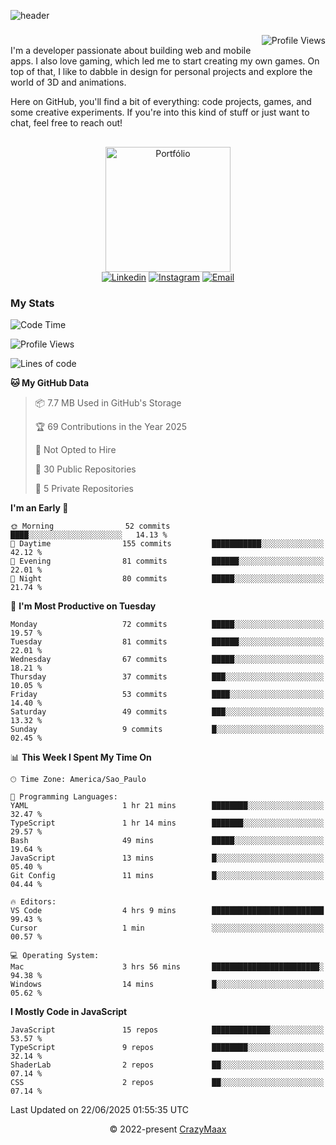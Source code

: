 ![header](https://github.com/user-attachments/assets/b00bb293-d5d2-40e2-b030-18682d9611b7)
###
<img align="right" src="https://komarev.com/ghpvc/?username=crazymaax&color=AE82CE&label=Profile+views" alt="Profile Views">

#
<div align="left">
I'm a developer passionate about building web and mobile apps. I also love gaming, which led me to start creating my own games. On top of that, I like to dabble in design for personal projects and explore the world of 3D and animations.

Here on GitHub, you'll find a bit of everything: code projects, games, and some creative experiments. If you're into this kind of stuff or just want to chat, feel free to reach out!

</div>

##

<div align="center">
  <a href="https://portfolio-max-crazymaax.vercel.app/" target="_blank"><img
      height="200em"
      src="https://github.com/user-attachments/assets/12cd41c7-5753-421f-b3d3-1623c48de6d4"
      target="_blank" alt="Portfólio"></a>
  <div align="center">
    <a href="https://www.linkedin.com/in/maxmilan/" target="_blank"><img
        src="https://img.shields.io/badge/LinkedIn-0077B5?style=for-the-badge&logo=linkedin&logoColor=white"
        target="_blank" alt="Linkedin"></a>
    <a href="https://www.instagram.com/crazy_maax/" target="_blank"><img
        src="https://img.shields.io/badge/Instagram-E4405F?style=for-the-badge&logo=instagram&logoColor=white"
        target="_blank" alt="Instagram"></a>
    <a href="mailto:oliveira.maxmilan@gmail.com" target="_blank"><img
        src="https://img.shields.io/badge/Gmail-D14836?style=for-the-badge&logo=gmail&logoColor=white"
        target="_blank" alt="Email"></a>
  </div>
</div>

### My Stats
<!--START_SECTION:waka-->
![Code Time](http://img.shields.io/badge/Code%20Time-2%2C021%20hrs%2031%20mins-blue)

![Profile Views](http://img.shields.io/badge/Profile%20Views-0-blue)

![Lines of code](https://img.shields.io/badge/From%20Hello%20World%20I%27ve%20Written-170.1%20thousand%20lines%20of%20code-blue)

**🐱 My GitHub Data** 

> 📦 7.7 MB Used in GitHub's Storage 
 > 
> 🏆 69 Contributions in the Year 2025
 > 
> 🚫 Not Opted to Hire
 > 
> 📜 30 Public Repositories 
 > 
> 🔑 5 Private Repositories 
 > 
**I'm an Early 🐤** 

```text
🌞 Morning                52 commits          ████░░░░░░░░░░░░░░░░░░░░░   14.13 % 
🌆 Daytime                155 commits         ███████████░░░░░░░░░░░░░░   42.12 % 
🌃 Evening                81 commits          ██████░░░░░░░░░░░░░░░░░░░   22.01 % 
🌙 Night                  80 commits          █████░░░░░░░░░░░░░░░░░░░░   21.74 % 
```
📅 **I'm Most Productive on Tuesday** 

```text
Monday                   72 commits          █████░░░░░░░░░░░░░░░░░░░░   19.57 % 
Tuesday                  81 commits          ██████░░░░░░░░░░░░░░░░░░░   22.01 % 
Wednesday                67 commits          █████░░░░░░░░░░░░░░░░░░░░   18.21 % 
Thursday                 37 commits          ███░░░░░░░░░░░░░░░░░░░░░░   10.05 % 
Friday                   53 commits          ████░░░░░░░░░░░░░░░░░░░░░   14.40 % 
Saturday                 49 commits          ███░░░░░░░░░░░░░░░░░░░░░░   13.32 % 
Sunday                   9 commits           █░░░░░░░░░░░░░░░░░░░░░░░░   02.45 % 
```


📊 **This Week I Spent My Time On** 

```text
🕑︎ Time Zone: America/Sao_Paulo

💬 Programming Languages: 
YAML                     1 hr 21 mins        ████████░░░░░░░░░░░░░░░░░   32.47 % 
TypeScript               1 hr 14 mins        ███████░░░░░░░░░░░░░░░░░░   29.57 % 
Bash                     49 mins             █████░░░░░░░░░░░░░░░░░░░░   19.64 % 
JavaScript               13 mins             █░░░░░░░░░░░░░░░░░░░░░░░░   05.40 % 
Git Config               11 mins             █░░░░░░░░░░░░░░░░░░░░░░░░   04.44 % 

🔥 Editors: 
VS Code                  4 hrs 9 mins        █████████████████████████   99.43 % 
Cursor                   1 min               ░░░░░░░░░░░░░░░░░░░░░░░░░   00.57 % 

💻 Operating System: 
Mac                      3 hrs 56 mins       ████████████████████████░   94.38 % 
Windows                  14 mins             █░░░░░░░░░░░░░░░░░░░░░░░░   05.62 % 
```

**I Mostly Code in JavaScript** 

```text
JavaScript               15 repos            █████████████░░░░░░░░░░░░   53.57 % 
TypeScript               9 repos             ████████░░░░░░░░░░░░░░░░░   32.14 % 
ShaderLab                2 repos             ██░░░░░░░░░░░░░░░░░░░░░░░   07.14 % 
CSS                      2 repos             ██░░░░░░░░░░░░░░░░░░░░░░░   07.14 % 
```




 Last Updated on 22/06/2025 01:55:35 UTC
<!--END_SECTION:waka-->

<p align="center">&copy; 2022-present <a href="https://github.com/crazymaax404/" target="_blank">CrazyMaax</a>
